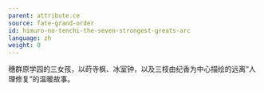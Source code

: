 ```yaml
---
parent: attribute.ce
source: fate-grand-order
id: himuro-no-tenchi-the-seven-strongest-greats-arc
language: zh
weight: 0
---
```


穗群原学园的三女孩，以莳寺枫、冰室钟，以及三枝由纪香为中心描绘的远离“人理修复”的温暖故事。
